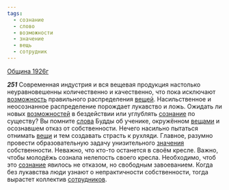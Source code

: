 ```yaml
---
tags:
  - сознание
  - слово
  - возможности
  - значение
  - вещь
  - сотрудник
---
```


[Община 1926г](/agni/1926)

___251___
Современная индустрия и вся вещевая продукция настолько неуравновешенны количественно и качественно, что пока исключают [возможность](/tag/#возможности) правильного распределения [вещей](/tag/#вещь). Насильственное и неосознанное распределение порождает лукавство и ложь. Ожидать ли новых [возможностей](/tag/#возможности) в бездействии или углублять [сознание](/tag/#сознание) по существу? Вы помните [слова](/tag/#слово) Будды об ученике, окружённом [вещами](/tag/#вещь) и осознавшем отказ от собственности. Нечего насильно пытаться отнимать [вещи](/tag/#вещь) и тем создавать страсть к рухляди. Главное, разумно провести образовательную задачу унизительного [значения](/tag/#значение) собственности. Неважно, что кто-то останется в своём кресле. Важно, чтобы молодёжь сознала нелепость своего кресла. Необходимо, чтоб это [сознание](/tag/#сознание) явилось не отказом, но свободным завоеванием. Когда без лукавства люди узнают о непрактичности собственности, тогда вырастет коллектив [сотрудников](/tag/#сотрудник).   

